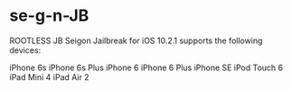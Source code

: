 # se-g-n-JB
ROOTLESS JB
Seigon Jailbreak for iOS 10.2.1 supports the following devices:

iPhone 6s
iPhone 6s Plus
iPhone 6
iPhone 6 Plus
iPhone SE
iPod Touch 6
iPad Mini 4
iPad Air 2
